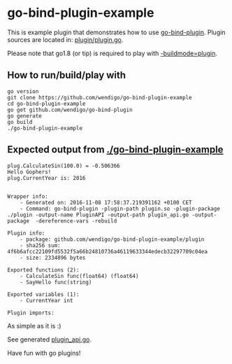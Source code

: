 # go-bind-plugin-example

This is example plugin that demonstrates how to use [go-bind-plugin](https://github.com/wendigo/go-bind-plugin). Plugin sources are located in: [plugin/plugin.go](https://github.com/wendigo/go-bind-plugin-example/blob/master/plugin/plugin.go).

Please note that go1.8 (or tip) is required to play with [-buildmode=plugin](https://tip.golang.org/pkg/plugin).

## How to run/build/play with

```
go version
git clone https://github.com/wendigo/go-bind-plugin-example
cd go-bind-plugin-example
go get github.com/wendigo/go-bind-plugin
go generate
go build
./go-bind-plugin-example
```

## Expected output from [./go-bind-plugin-example](https://github.com/wendigo/go-bind-plugin-example/blob/master/main.go)
```
plug.CalculateSin(100.0) = -0.506366
Hello Gophers!
plug.CurrentYear is: 2016


Wrapper info:
	- Generated on: 2016-11-08 17:58:37.219391162 +0100 CET
	- Command: go-bind-plugin -plugin-path plugin.so -plugin-package ./plugin -output-name PluginAPI -output-path plugin_api.go -output-package  -dereference-vars -rebuild

Plugin info:
	- package: github.com/wendigo/go-bind-plugin-example/plugin
	- sha256 sum: 4f6b6afcc22109fd5532f5a66b24810736a46119633344edecb32297709c04ea
	- size: 2334896 bytes

Exported functions (2):
	- CalculateSin func(float64) (float64)
	- SayHello func(string)

Exported variables (1):
	- CurrentYear int

Plugin imports:
```

As simple as it is :)

See generated [plugin_api.go](https://github.com/wendigo/go-bind-plugin-example/blob/master/plugin_api.go).

Have fun with go plugins!
